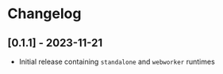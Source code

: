 # Changelog

## [0.1.1] - 2023-11-21

- Initial release containing `standalone` and `webworker` runtimes